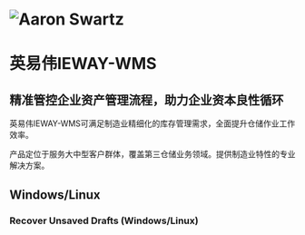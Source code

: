 # ![Aaron Swartz](https://github.com/kukukuma/IEWAY/raw/master/%E7%99%BD%E7%9A%AE%E4%B9%A6%E5%9B%BE%E7%89%87/logel.jpg)  
# 英易伟IEWAY-WMS

## 精准管控企业资产管理流程，助力企业资本良性循环

英易伟IEWAY-WMS可满足制造业精细化的库存管理需求，全面提升仓储作业工作效率。

产品定位于服务大中型客户群体，覆盖第三仓储业务领域。提供制造业特性的专业解决方案。  



## Windows/Linux 


### Recover Unsaved Drafts (Windows/Linux)


